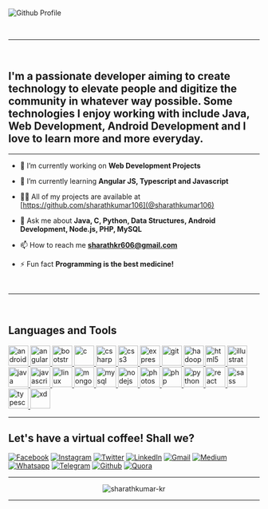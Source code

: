 <br>

![Github Profile](https://user-images.githubusercontent.com/33835670/97077985-0ab23c80-1606-11eb-9f6f-6cfbc6c8c23a.gif)

<br>
<hr/>
<br>

<h2>I'm a passionate developer aiming to create technology to elevate people and digitize the community in whatever way possible. Some technologies I enjoy working with include Java, Web Development, Android Development and I love to learn more and more everyday. </h2>

<hr/>

- 🔭 I’m currently working on **Web Development Projects**

- 🌱 I’m currently learning **Angular JS, Typescript and Javascript**

- 👨‍💻 All of my projects are available at [https://github.com/sharathkumar106](@sharathkumar106)

- 💬 Ask me about **Java, C, Python, Data Structures, Android Development, Node.js, PHP, MySQL**

- 📫 How to reach me **sharathkr606@gmail.com**

- ⚡ Fun fact **Programming is the best medicine!**

<br>
<hr/>
<br>

## Languages and Tools
<p align="left"> <a href="https://developer.android.com" target="_blank"> <img
            src="https://devicons.github.io/devicon/devicon.git/icons/android/android-original-wordmark.svg"
            alt="android" width="40" height="40" /> </a> <a href="https://angular.io" target="_blank"> <img
            src="https://devicons.github.io/devicon/devicon.git/icons/angularjs/angularjs-original.svg" alt="angularjs"
            width="40" height="40" /> </a> <a href="https://getbootstrap.com" target="_blank"> <img
            src="https://devicons.github.io/devicon/devicon.git/icons/bootstrap/bootstrap-plain.svg" alt="bootstrap"
            width="40" height="40" /> </a> <a href="https://www.cprogramming.com/" target="_blank"> <img
            src="https://devicons.github.io/devicon/devicon.git/icons/c/c-original.svg" alt="c" width="40"
            height="40" /> </a> <a href="https://www.w3schools.com/cs/" target="_blank"> <img
            src="https://devicons.github.io/devicon/devicon.git/icons/csharp/csharp-original.svg" alt="csharp"
            width="40" height="40" /> </a> <a href="https://www.w3schools.com/css/" target="_blank"> <img
            src="https://devicons.github.io/devicon/devicon.git/icons/css3/css3-original-wordmark.svg" alt="css3"
            width="40" height="40" /> </a> <a href="https://expressjs.com" target="_blank"> <img
            src="https://devicons.github.io/devicon/devicon.git/icons/express/express-original-wordmark.svg"
            alt="express" width="40" height="40" /> </a> <a href="https://git-scm.com/" target="_blank"> <img
            src="https://www.vectorlogo.zone/logos/git-scm/git-scm-icon.svg" alt="git" width="40" height="40" /> </a> <a
        href="https://hadoop.apache.org/" target="_blank"> <img
            src="https://www.vectorlogo.zone/logos/apache_hadoop/apache_hadoop-icon.svg" alt="hadoop" width="40"
            height="40" /> </a> <a href="https://www.w3.org/html/" target="_blank"> <img
            src="https://devicons.github.io/devicon/devicon.git/icons/html5/html5-original-wordmark.svg" alt="html5"
            width="40" height="40" /> </a> <a href="https://www.adobe.com/in/products/illustrator.html" target="_blank">
        <img src="https://www.vectorlogo.zone/logos/adobe_illustrator/adobe_illustrator-icon.svg" alt="illustrator"
            width="40" height="40" /> </a> <a href="https://www.java.com" target="_blank"> <img
            src="https://devicons.github.io/devicon/devicon.git/icons/java/java-original-wordmark.svg" alt="java"
            width="40" height="40" /> </a> <a href="https://developer.mozilla.org/en-US/docs/Web/JavaScript"
        target="_blank"> <img
            src="https://devicons.github.io/devicon/devicon.git/icons/javascript/javascript-original.svg"
            alt="javascript" width="40" height="40" /> </a> <a href="https://www.linux.org/" target="_blank"> <img
            src="https://devicons.github.io/devicon/devicon.git/icons/linux/linux-original.svg" alt="linux" width="40"
            height="40" /> </a> <a href="https://www.mongodb.com/" target="_blank"> <img
            src="https://devicons.github.io/devicon/devicon.git/icons/mongodb/mongodb-original-wordmark.svg"
            alt="mongodb" width="40" height="40" /> </a> <a href="https://www.mysql.com/" target="_blank"> <img
            src="https://devicons.github.io/devicon/devicon.git/icons/mysql/mysql-original-wordmark.svg" alt="mysql"
            width="40" height="40" /> </a> <a href="https://nodejs.org" target="_blank"> <img
            src="https://devicons.github.io/devicon/devicon.git/icons/nodejs/nodejs-original-wordmark.svg" alt="nodejs"
            width="40" height="40" /> </a> <a href="https://www.photoshop.com/en" target="_blank"> <img
            src="https://devicons.github.io/devicon/devicon.git/icons/photoshop/photoshop-plain.svg" alt="photoshop"
            width="40" height="40" /> </a> <a href="https://www.php.net" target="_blank"> <img
            src="https://devicons.github.io/devicon/devicon.git/icons/php/php-original.svg" alt="php" width="40"
            height="40" /> </a> <a href="https://www.python.org" target="_blank"> <img
            src="https://devicons.github.io/devicon/devicon.git/icons/python/python-original.svg" alt="python"
            width="40" height="40" /> </a> <a href="https://reactjs.org/" target="_blank"> <img
            src="https://devicons.github.io/devicon/devicon.git/icons/react/react-original-wordmark.svg" alt="react"
            width="40" height="40" /> </a> <a href="https://sass-lang.com" target="_blank"> <img
            src="https://devicons.github.io/devicon/devicon.git/icons/sass/sass-original.svg" alt="sass" width="40"
            height="40" /> </a> <a href="https://www.typescriptlang.org/" target="_blank"> <img
            src="https://devicons.github.io/devicon/devicon.git/icons/typescript/typescript-original.svg"
            alt="typescript" width="40" height="40" /> </a> <a href="https://www.adobe.com/products/xd.html"
        target="_blank"> <img src="https://cdn.worldvectorlogo.com/logos/adobe-xd.svg" alt="xd" width="40"
            height="40" /> </a> </p>

<hr/>

## Let's have a virtual coffee! Shall we?

[![Facebook][facebook]][fb]
[![Instagram][instagram]][insta]
[![Twitter][twitter]][twitr]
[![LinkedIn][linkedin]][linkdin]
[![Gmail][gmail]][gm]
[![Medium][medium]][med]
[![Whatsapp][whatsapp]][wapp]
[![Telegram][telegram]][tele]
[![Github][github]][git]
[![Quora][quora]][quo]

<hr/>

<p align="center"><img src="https://komarev.com/ghpvc/?username=sharathkumar-kr&label=%20PROFILE%20VIEWS%20&color=blue&style=flat-square" alt="sharathkumar-kr"/> </p>

<hr/>

<!-- icons -->

[facebook]: https://i.imgur.com/peYvvOm.png
[instagram]: https://i.imgur.com/BLjackD.png
[twitter]: https://i.imgur.com/0brtl0R.png
[linkedin]: https://i.imgur.com/LAMjC1S.png
[gmail]: https://i.imgur.com/zjv7UAs.png
[medium]: https://i.imgur.com/2d4IOuR.png
[whatsapp]: https://i.imgur.com/HfUuhFm.png
[telegram]: https://i.imgur.com/K1qbgOV.png
[github]: https://i.imgur.com/xsA4OWM.png
[quora]:https://i.imgur.com/we0Qpvf.png

<!-- links to social media accounts -->

[fb]: https://www.facebook.com/SharathKumar806
[insta]: https://www.instagram.com/sharath.kumar.10.6
[twitr]: https://twitter.com/sharathkumar106
[linkdin]: https://www.linkedin.com/in/sharathkumarkr
[gm]: https://mail.google.com/mail/
[med]: https://medium.com/@whitemicrophone10
[wapp]: https://wa.link/ig436n
[tele]: https://t.me/sharathk98
[git]: http://www.github.com/sharathkumar106
[quo]: https://www.quora.com/profile/White-Microphone
